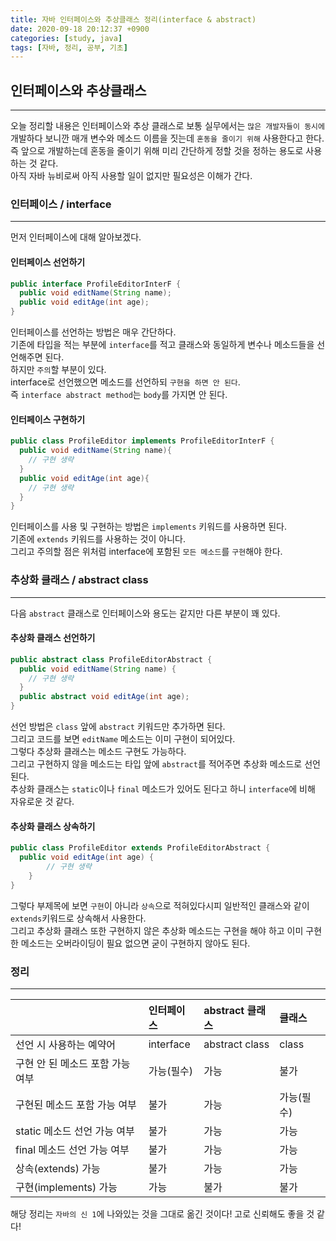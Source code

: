```yaml
---
title: 자바 인터페이스와 추상클래스 정리(interface & abstract)
date: 2020-09-18 20:12:37 +0900
categories: [study, java]
tags: [자바, 정리, 공부, 기초]
---
```


## 인터페이스와 추상클래스

---

오늘 정리할 내용은 인터페이스와 추상 클래스로 보통 실무에서는 `많은 개발자들이 동시에` 개발하다 보니깐 매개 변수와 메소드 이름을 짓는데 `혼동을 줄이기 위해` 사용한다고 한다.\
즉 앞으로 개발하는데 혼동을 줄이기 위해 미리 간단하게 정할 것을 정하는 용도로 사용하는 것 같다.\
아직 자바 뉴비로써 아직 사용할 일이 없지만 필요성은 이해가 간다.

### 인터페이스 / interface

---

먼저 인터페이스에 대해 알아보겠다.

#### 인터페이스 선언하기

```java
public interface ProfileEditorInterF {
  public void editName(String name);
  public void editAge(int age);
}
```

인터페이스를 선언하는 방법은 매우 간단하다.\
기존에 타입을 적는 부분에 `interface`를 적고 클래스와 동일하게 변수나 메소드들을 선언해주면 된다.\
하지만 `주의`할 부분이 있다.\
interface로 선언했으면 메소드를 선언하되 `구현을 하면 안 된다`.\
즉 `interface abstract method`는 `body`를 가지면 안 된다.

#### 인터페이스 구현하기

```java
public class ProfileEditor implements ProfileEditorInterF {
  public void editName(String name){
    // 구현 생략
  }
  public void editAge(int age){
    // 구현 생략
  }
}
```

인터페이스를 사용 및 구현하는 방법은 `implements` 키워드를 사용하면 된다.\
기존에 `extends` 키워드를 사용하는 것이 아니다.\
그리고 주의할 점은 위처럼 interface에 포함된 `모든 메소드`를 `구현`해야 한다.

### 추상화 클래스 / abstract class

---

다음 `abstract` 클래스로 인터페이스와 용도는 같지만 다른 부분이 꽤 있다.

#### 추상화 클래스 선언하기

```java
public abstract class ProfileEditorAbstract {
  public void editName(String name) {
    // 구현 생략
  }
  public abstract void editAge(int age);
}
```

선언 방법은 `class` 앞에 `abstract` 키워드만 추가하면 된다.\
그리고 코드를 보면 `editName` 메소드는 이미 구현이 되어있다.\
그렇다 추상화 클래스는 메소드 구현도 가능하다.\
그리고 구현하지 않을 메소드는 타입 앞에 `abstract`를 적어주면 추상화 메소드로 선언된다.\
추상화 클래스는 `static`이나 `final` 메소드가 있어도 된다고 하니 `interface`에 비해 자유로운 것 같다.

#### 추상화 클래스 상속하기

```java
public class ProfileEditor extends ProfileEditorAbstract {
  public void editAge(int age) {
        // 구현 생략
    }
}
```

그렇다 부제목에 보면 `구현`이 아니라 `상속`으로 적혀있다시피 일반적인 클래스와 같이 `extends`키워드로 상속해서 사용한다.\
그리고 추상화 클래스 또한 구현하지 않은 추상화 메소드는 구현을 해야 하고 이미 구현한 메소드는 오버라이딩이 필요 없으면 굳이 구현하지 않아도 된다.

### 정리

---

|                                  | 인터페이스 | abstract 클래스 | 클래스     |
| :------------------------------- | :--------- | :-------------- | :--------- |
| 선언 시 사용하는 예약어          | interface  | abstract class  | class      |
| 구현 안 된 메소드 포함 가능 여부 | 가능(필수) | 가능            | 불가       |
| 구현된 메소드 포함 가능 여부     | 불가       | 가능            | 가능(필수) |
| static 메소드 선언 가능 여부     | 불가       | 가능            | 가능       |
| final 메소드 선언 가능 여부      | 불가       | 가능            | 가능       |
| 상속(extends) 가능               | 불가       | 가능            | 가능       |
| 구현(implements) 가능            | 가능       | 불가            | 불가       |

해당 정리는 `자바의 신 1`에 나와있는 것을 그대로 옮긴 것이다!
고로 신뢰해도 좋을 것 같다!
